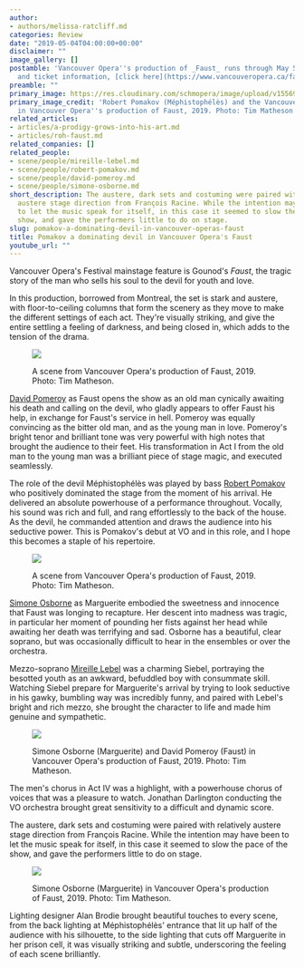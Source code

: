 ```yaml
---
author:
- authors/melissa-ratcliff.md
categories: Review
date: "2019-05-04T04:00:00+00:00"
disclaimer: ""
image_gallery: []
postamble: 'Vancouver Opera''s production of _Faust_ runs through May 5. For details
  and ticket information, [click here](https://www.vancouveropera.ca/faust/). '
preamble: ""
primary_image: https://res.cloudinary.com/schmopera/image/upload/v1556998691/media/2019/05/sqFaust-RobertPomakovandchorus-pc-TimMatheson.jpg
primary_image_credit: 'Robert Pomakov (Méphistophélès) and the Vancouver Opera Chorus
  in Vancouver Opera''s production of Faust, 2019. Photo: Tim Matheson.'
related_articles:
- articles/a-prodigy-grows-into-his-art.md
- articles/roh-faust.md
related_companies: []
related_people:
- scene/people/mireille-lebel.md
- scene/people/robert-pomakov.md
- scene/people/david-pomeroy.md
- scene/people/simone-osborne.md
short_description: The austere, dark sets and costuming were paired with relatively
  austere stage direction from François Racine. While the intention may have been
  to let the music speak for itself, in this case it seemed to slow the pace of the
  show, and gave the performers little to do on stage.
slug: pomakov-a-dominating-devil-in-vancouver-operas-faust
title: Pomakov a dominating devil in Vancouver Opera's Faust
youtube_url: ""
---
```

Vancouver Opera's Festival mainstage feature is Gounod's _Faust_, the tragic story of the man who sells his soul to the devil for youth and love.

In this production, borrowed from Montreal, the set is stark and austere, with floor-to-ceiling columns that form the scenery as they move to make the different settings of each act. They're visually striking, and give the entire settling a feeling of darkness, and being closed in, which adds to the tension of the drama.

<figure data-type="image">

![](https://res.cloudinary.com/schmopera/image/upload/v1556998629/media/2019/05/FaustSimoneOsborneandchorus-pc-TimMatheson.jpg)

<figcaption>A scene from Vancouver Opera's production of Faust, 2019. Photo: Tim Matheson.</figcaption>

</figure>

[David Pomeroy](/scene/people/david-pomeroy/) as Faust opens the show as an old man cynically awaiting his death and calling on the devil, who gladly appears to offer Faust his help, in exchange for Faust's service in hell. Pomeroy was equally convincing as the bitter old man, and as the young man in love. Pomeroy's bright tenor and brilliant tone was very powerful with high notes that brought the audience to their feet. His transformation in Act I from the old man to the young man was a brilliant piece of stage magic, and executed seamlessly.

The role of the devil Méphistophélès was played by bass [Robert Pomakov](/a-prodigy-grows-into-his-art/) who positively dominated the stage from the moment of his arrival. He delivered an absolute powerhouse of a performance throughout. Vocally, his sound was rich and full, and rang effortlessly to the back of the house. As the devil, he commanded attention and draws the audience into his seductive power. This is Pomakov's debut at VO and in this role, and I hope this becomes a staple of his repertoire.

<figure data-type="image">

![](https://res.cloudinary.com/schmopera/image/upload/v1556998650/media/2019/05/Faust-pc-TimMatheson.jpg)

<figcaption>A scene from Vancouver Opera's production of Faust, 2019. Photo: Tim Matheson.</figcaption>

</figure>

[Simone Osborne](/scene/people/simone-osborne/) as Marguerite embodied the sweetness and innocence that Faust was longing to recapture. Her descent into madness was tragic, in particular her moment of pounding her fists against her head while awaiting her death was terrifying and sad. Osborne has a beautiful, clear soprano, but was occasionally difficult to hear in the ensembles or over the orchestra.

Mezzo-soprano [Mireille Lebel](/scene/people/mireille-lebel/) was a charming Siebel, portraying the besotted youth as an awkward, befuddled boy with consummate skill. Watching Siebel prepare for Marguerite's arrival by trying to look seductive in his gawky, bumbling way was incredibly funny, and paired with Lebel's bright and rich mezzo, she brought the character to life and made him genuine and sympathetic.

<figure data-type="image">

![](https://res.cloudinary.com/schmopera/image/upload/v1556998663/media/2019/05/FaustSimoneOsborneandDavidPomeroy-pc-TimMatheson.jpg)

<figcaption>Simone Osborne (Marguerite) and David Pomeroy (Faust) in Vancouver Opera's production of Faust, 2019. Photo: Tim Matheson.</figcaption>

</figure>

The men's chorus in Act IV was a highlight, with a powerhouse chorus of voices that was a pleasure to watch. Jonathan Darlington conducting the VO orchestra brought great sensitivity to a difficult and dynamic score.

The austere, dark sets and costuming were paired with relatively austere stage direction from François Racine. While the intention may have been to let the music speak for itself, in this case it seemed to slow the pace of the show, and gave the performers little to do on stage.

<figure data-type="image">

![](https://res.cloudinary.com/schmopera/image/upload/v1556998679/media/2019/05/FaustSimoneOsborne-pc-TimMatheson.jpg)

<figcaption>Simone Osborne (Marguerite) in Vancouver Opera's production of Faust, 2019. Photo: Tim Matheson.</figcaption>

</figure>

Lighting designer Alan Brodie brought beautiful touches to every scene, from the back lighting at Méphistophélès' entrance that lit up half of the audience with his silhouette, to the side lighting that cuts off Marguerite in her prison cell, it was visually striking and subtle, underscoring the feeling of each scene brilliantly.